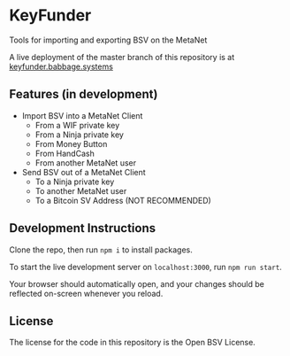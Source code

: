 # KeyFunder

Tools for importing and exporting BSV on the MetaNet

A live deployment of the master branch of this repository is at [keyfunder.babbage.systems](https://keyfunder.babbage.systems)

## Features (in development)

  - Import BSV into a MetaNet Client
    - From a WIF private key
    - From a Ninja private key
    - From Money Button
    - From HandCash
    - From another MetaNet user
  - Send BSV out of a MetaNet Client
    - To a Ninja private key
    - To another MetaNet user
    - To a Bitcoin SV Address (NOT RECOMMENDED)

## Development Instructions

Clone the repo, then run `npm i` to install packages.

To start the live development server on `localhost:3000`, run `npm run start`.

Your browser should automatically open, and your changes should be reflected on-screen whenever you reload.

## License

The license for the code in this repository is the Open BSV License.
